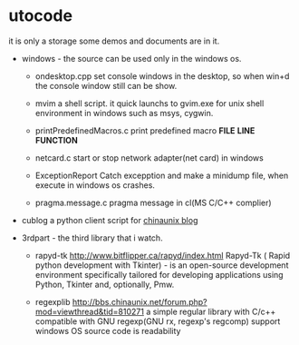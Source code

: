 utocode
=======

it is only a storage some demos and documents are in it.



* windows - the source can be used only in the windows os.

	+ ondesktop.cpp 
		set console windows in the desktop, 
		so when win+d the console window still can be show.

	+ mvim
		a shell script. 
		it quick launchs to gvim.exe for unix shell environment in windows 
		such as msys, cygwin.
	
	+ printPredefinedMacros.c
		print predefined macro __FILE__ __LINE__ __FUNCTION__

	+ netcard.c
		start or stop network adapter(net card) in windows

	+ ExceptionReport
		Catch excepption and make a minidump file, when execute in windows os crashes.

	+ pragma.message.c
		pragma message in cl(MS C/C++ complier)


* cublog 
	a python client script for [chinaunix blog](http://blog.chinaunix.net)

* 3rdpart - the third library that i watch.

	+ rapyd-tk
		http://www.bitflipper.ca/rapyd/index.html
		Rapyd-Tk ( Rapid python development with Tkinter) - is 
		an open-source development environment specifically tailored 
		for developing applications 
		using Python, Tkinter and, optionally, Pmw. 

	+ regexplib
		http://bbs.chinaunix.net/forum.php?mod=viewthread&tid=810271
		a simple regular library with C/c++
		compatible with GNU regexp(GNU rx, regexp's regcomp)
		support windows OS
		source code is readability

		
